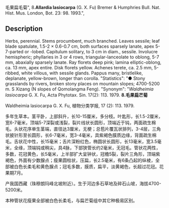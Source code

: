 毛果扁毛菊",
8.**Allardia lasiocarpa** (G. X. Fu) Bremer & Humphries Bull. Nat. Hist. Mus. London, Bot. 23: 98. 1993.",

## Description
Herbs, perennial. Stems procumbent, much branched. Leaves sessile; leaf blade spatulate, 1.5-2 × 0.6-0.7 cm, both surfaces sparsely lanate, apex 5-7-parted or -lobed. Capitulum solitary, to 3 cm in diam., sessile. Involucre hemispheric; phyllaries in 3 or 4 rows, triangular-lanceolate to oblong, 5-7 mm, abaxially sparsely lanate. Ray florets deep pink; lamina elliptic-oblong, ca. 13 mm, apex entire. Disk florets yellow. Achenes terete, ca. 2.5 mm, 5-ribbed, white villous, with sessile glands. Pappus many, bristlelike, deplanate, yellow-brown, longer than corolla.
  "Statistics": "● Stony grasslands by rivers, broken stony places on mountain slopes; 4700-5200 m. S Xizang (N slopes of Qomolangma Feng).
  "Synonym": "*Waldheimia lasiocarpa* G. X. Fu, Acta Phytotax. Sin. 17(2): 113. 1979.
**8.毛果扁芒菊**

Waldheimia lasiocarpa G. X. Fu, 植物分类学报, 17 (2): 113. 1979.

多年生草本。茎平卧，上部斜升，长10-15厘米，多分枝。叶匙形，长1.5-2厘米，宽6-7毫米，顶端5-7深裂或浅裂，裂片线状长圆形，顶端近于钝，两面疏生棉毛。头状花序单生茎端，直径达3厘米，无梗；总苞片覆瓦状排列，3-4层，三角状披针形至长圆形，长6-7毫米，宽3-4毫米，具紫褐色膜质边缘，背面疏生棉毛。舌状花中性，长15毫米；舌片深粉红色，椭圆状长圆形，长13毫米，宽3.5毫米，全缘，顶端钝或稍尖，具4脉，下部狭管长约2毫米，无冠毛。管状花两性，多数，花冠黄色，长5毫米，上半部扩大呈钟状，冠檐5裂，裂片三角形，顶端紫褐色，外面有少数腺点；瘦果圆柱状，压扁，长2.5毫米，有6条凸起的纵棱，全部被白色长柔毛和黄色腺点；冠毛多数，膜质，扁平，淡黄褐色，长超过花冠。花果期7月。

产我国西藏（珠穆朗玛峰北坡附近）。生于河边多石草地及碎石山坡，海拔4700-5200米。

本种管状花瘦果全部被白色长柔毛，与扁芒菊组中其它种极易区别。
